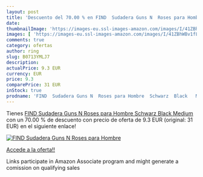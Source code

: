 ```yaml
---
layout: post
title: 'Descuento del 70.00 % en FIND  Sudadera Guns N  Roses para Hombre'
date: 
thumbnailImage: 'https://images-eu.ssl-images-amazon.com/images/I/41ZBhWBv1fL._SL200_.jpg'
images: [ 'https://images-eu.ssl-images-amazon.com/images/I/41ZBhWBv1fL._SL200_.jpg' ]
comments: true
category: ofertas
author: ring
slug: B0713YMLJ7
description:
actualPrice: 9.3 EUR
currency: EUR
price: 9.3
comparePrice: 31 EUR
inStock: true
prodname: 'FIND  Sudadera Guns N  Roses para Hombre  Schwarz  Black   Medium'
---
```


Tienes [FIND  Sudadera Guns N  Roses para Hombre  Schwarz  Black   Medium](https://www.amazon.es/dp/B0713YMLJ7/?tag=tolees-21) con un 70.00 % de descuento con precio de oferta de 9.3 EUR (original: 31 EUR) en el siguiente enlace!

[![FIND  Sudadera Guns N  Roses para Hombre](https://images-eu.ssl-images-amazon.com/images/I/41ZBhWBv1fL._SL200_.jpg)](https://www.amazon.es/dp/B0713YMLJ7/?tag=tolees-21)

[Accede a la oferta!!](https://www.amazon.es/dp/B0713YMLJ7/?tag=tolees-21)

Links participate in Amazon Associate program and might generate a comission on qualifying sales


